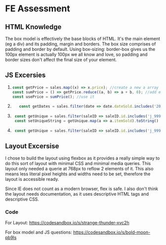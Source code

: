 # FE Assessment

## HTML Knowledge

The box model is effectively the base blocks of HTML. It's the main element (eg a div) and its padding, margin and borders. The box size comprises of padding and border by default. Using box-sizing: border-box gives us the 100px element is actually 100px we all know and love, so padding and border sizes don't affect the final size of your element. 

## JS Excersies

1. 
    ```javascript
    const getPrice = sales.map((x) => x.price); //create a new a array with the prices
    const sumPrice = () => getPrice.reduce((a, b) => a + b, 0); //add em all up
    const usePrice = sumPrice(); //use it
    ```
2. ```javascript
      const getDates = sales.filter(date => date.dateSold.includes('2017')) //get only sold in 2017
    ```
3. ```javascript
    const getUnique = sales.filter(saleID => saleID.id.includes('j_999')) //get object with only the matched ID
    const setUniqueString = getUnique.map(a => a.itemSold).toString() //convert to string
    ```
4. ```javascript
    const getUnique = sales.filter(saleID => saleID.id.includes('j_999')) //get object with only the matched ID
    ```
    
## Layout Excersise 

I chose to build the layout using flexbox as it provides a really simple way to do this sort of layout with minimal CSS and minimal media queries. This layout only needed a querie at 768px to reflow 2 elements of it. This also means less literal pixel heights and widths need to be set, therefore the layout is accessible ready. 

Since IE does not count as a modern browser, flex is safe. I also don't think the layout needs documentation, as it uses descriptive HTML tags and descriptive CSS.

### Code 
For Layout:
 https://codesandbox.io/s/strange-thunder-xvc2h

For box model and JS questions:
https://codesandbox.io/s/bold-moon-pb9ls
